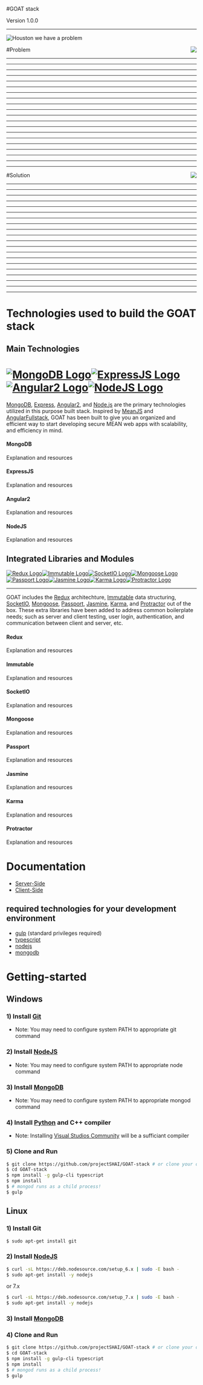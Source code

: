 #GOAT stack

Version 1.0.0
___

![Houston we have a problem](https://github.com/JCThomas4214/Documentation/blob/master/GOAT/assets/Houston-we-have-a-problem-banner.jpg?raw=true)


#Problem
<img src="https://github.com/JCThomas4214/Documentation/blob/master/GOAT/assets/critical-space-ship.png?raw=true" align="right">
___
___
___
___
___
___
___
___
___
___
___
___
___
___
___
___
___
___
___
___

#Solution
<img src="https://github.com/JCThomas4214/Documentation/blob/master/GOAT/assets/optimized-space-ship.png?raw=true" align="right">
___
___
___
___
___
___
___
___
___
___
___
___
___
___
___
___
___
___
___
___

# Technologies used to build the GOAT stack
## Main Technologies
# [![MongoDB Logo][MongoDB]](https://www.mongodb.com/)[![ExpressJS Logo][ExpressJS]](http://expressjs.com/)[![Angular2 Logo][Angular2]](https://angular.io/)[![NodeJS Logo][NodeJS]](https://nodejs.org/en/)

[MongoDB](https://www.mongodb.org/), [Express](http://expressjs.com/), [Angular2](https://angular.io/), and [Node.js](http://www.nodejs.org/) are the primary technologies utilized in this purpose built stack. Inspired by [MeanJS](https://github.com/meanjs/mean) and [AngularFullstack](https://github.com/angular-fullstack/generator-angular-fullstack), GOAT has been built to give you an organized and efficient way to start developing secure MEAN web apps with scalability, and efficiency in mind.

#### MongoDB
Explanation and resources
#### ExpressJS
Explanation and resources
#### Angular2
Explanation and resources
#### NodeJS
Explanation and resources



## Integrated Libraries and Modules
[![Redux Logo][Redux]](http://redux.js.org/)[![Immutable Logo][Immutable]](https://facebook.github.io/immutable-js/)[![SocketIO Logo][SocketIO]](http://socket.io/)[![Mongoose Logo][Mongoose]](http://mongoosejs.com/)[![Passport Logo][Passport]](http://passportjs.org/)[![Jasmine Logo][Jasmine]](http://jasmine.github.io/)[![Karma Logo][Karma]](https://karma-runner.github.io/1.0/index.html)[![Protractor Logo][Protractor]](http://www.protractortest.org/#/)
___

GOAT includes the [Redux](http://redux.js.org/) architechture, [Immutable](https://facebook.github.io/immutable-js/) data structuring, [SocketIO](http://socket.io/), [Mongoose](http://mongoosejs.com/), [Passport](http://passportjs.org/), [Jasmine](http://jasmine.github.io/), [Karma](https://karma-runner.github.io/1.0/index.html), and [Protractor](http://www.protractortest.org/#/) out of the box. These extra libraries have been added to address common boilerplate needs; such as server and client testing, user login, authentication, and communication between client and server, etc.

#### Redux
Explanation and resources
#### Immutable
Explanation and resources
#### SocketIO
Explanation and resources
#### Mongoose
Explanation and resources
#### Passport
Explanation and resources
#### Jasmine
Explanation and resources
#### Karma
Explanation and resources
#### Protractor
Explanation and resources

# Documentation
  * [Server-Side](https://github.com/JCThomas4214/Documentation/blob/master/GOAT/server-side.md)
  * [Client-Side](https://github.com/JCThomas4214/Documentation/blob/master/GOAT/client-side.md)

## required technologies for your development environment
  * [gulp](http://gulpjs.com/) (standard privileges required)
  * [typescript](https://www.typescriptlang.org/)
  * [nodejs](https://nodejs.org/en/)
  * [mongodb](https://docs.mongodb.com/)

# Getting-started

## Windows

### 1) Install [Git](https://git-scm.com/downloads)
  * Note: You may need to configure system PATH to appropriate git command

### 2) Install [NodeJS](https://nodejs.org/en/)
  * Note: You may need to configure system PATH to appropriate node command

### 3) Install [MongoDB](https://www.mongodb.com/download-center?jmp=nav#community)
  * Note: You may need to configure system PATH to appropriate mongod command

### 4) Install [Python](https://www.python.org/downloads/release/python-2712/) and C++ compiler
  * Note: Installing [Visual Studios Community](https://www.visualstudio.com/downloads/) will be a sufficiant compiler

### 5) Clone and Run

```sh
$ git clone https://github.com/projectSHAI/GOAT-stack # or clone your own fork
$ cd GOAT-stack
$ npm install -g gulp-cli typescript
$ npm install
$ # mongod runs as a child process!
$ gulp
```

## Linux

### 1) Install Git

```sh
$ sudo apt-get install git
```

### 2) Install [NodeJS](https://nodejs.org/en/download/package-manager/)

```sh
$ curl -sL https://deb.nodesource.com/setup_6.x | sudo -E bash -
$ sudo apt-get install -y nodejs
```

  or 7.x

```sh
$ curl -sL https://deb.nodesource.com/setup_7.x | sudo -E bash -
$ sudo apt-get install -y nodejs
```

### 3) Install [MongoDB](https://docs.mongodb.com/manual/administration/install-on-linux/)

### 4) Clone and Run

```sh
$ git clone https://github.com/projectSHAI/GOAT-stack # or clone your own fork
$ cd GOAT-stack
$ npm install -g gulp-cli typescript
$ npm install
$ # mongod runs as a child process!
$ gulp
```
<!--
# Deploying to Heroku

Make sure you have [Heroku Toolbelt](https://toolbelt.heroku.com/) installed.

```
$ heroku create
$ git push heroku master
$ heroku open
```
or

[![Deploy to Heroku](https://www.herokucdn.com/deploy/button.png)](https://heroku.com/deploy)

## Heroku Documentation

- [Getting Started with Node.js on Heroku](https://devcenter.heroku.com/articles/getting-started-with-nodejs)
- [Heroku Node.js Support](https://devcenter.heroku.com/articles/nodejs-support)
- [Node.js on Heroku](https://devcenter.heroku.com/categories/nodejs)
- [Best Practices for Node.js Development](https://devcenter.heroku.com/articles/node-best-practices)
- [Using WebSockets on Heroku with Node.js](https://devcenter.heroku.com/articles/node-websockets)
-->







[MongoDB]: https://github.com/JCThomas4214/Documentation/blob/master/GOAT/assets/mongo_logo_square.png?raw=true
[ExpressJS]: https://github.com/JCThomas4214/Documentation/blob/master/GOAT/assets/expressjs.png?raw=true
[Angular2]: https://github.com/JCThomas4214/Documentation/blob/master/GOAT/assets/angular2-logo.png?raw=true
[NodeJS]: https://github.com/JCThomas4214/Documentation/blob/master/GOAT/assets/nodejs-logo.png?raw=true
[Redux]: https://github.com/JCThomas4214/Documentation/blob/master/GOAT/assets/logo-redux.png?raw=true 
[Immutable]: https://github.com/JCThomas4214/Documentation/blob/master/GOAT/assets/Immutable-logo.png?raw=true 
[SocketIO]: https://github.com/JCThomas4214/Documentation/blob/master/GOAT/assets/SOCKETIOICON.png?raw=true
[Mongoose]: https://github.com/JCThomas4214/Documentation/blob/master/GOAT/assets/mongoose.png?raw=true
[Passport]: https://github.com/JCThomas4214/Documentation/blob/master/GOAT/assets/passport.png?raw=true
[Jasmine]: https://github.com/JCThomas4214/Documentation/blob/master/GOAT/assets/jasmine.png?raw=true
[Karma]: https://github.com/JCThomas4214/Documentation/blob/master/GOAT/assets/karma.png?raw=true
[Protractor]: https://github.com/JCThomas4214/Documentation/blob/master/GOAT/assets/protractor-logo.png?raw=true
